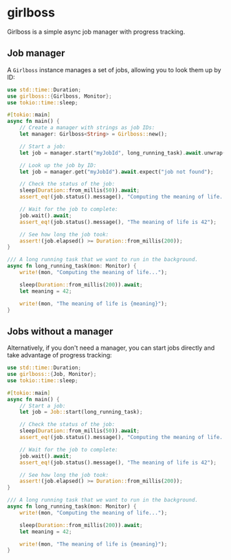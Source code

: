 # girlboss

Girlboss is a simple async job manager with progress tracking.

## Job manager

A `Girlboss` instance manages a set of jobs, allowing you to look them up by ID:

```rust
use std::time::Duration;
use girlboss::{Girlboss, Monitor};
use tokio::time::sleep;

#[tokio::main]
async fn main() {
    // Create a manager with strings as job IDs:
    let manager: Girlboss<String> = Girlboss::new();

    // Start a job:
    let job = manager.start("myJobId", long_running_task).await.unwrap();

    // Look up the job by ID:
    let job = manager.get("myJobId").await.expect("job not found");

    // Check the status of the job:
    sleep(Duration::from_millis(50)).await;
    assert_eq!(job.status().message(), "Computing the meaning of life...");

    // Wait for the job to complete:
    job.wait().await;
    assert_eq!(job.status().message(), "The meaning of life is 42");

    // See how long the job took:
    assert!(job.elapsed() >= Duration::from_millis(200));
}

/// A long running task that we want to run in the background.
async fn long_running_task(mon: Monitor) {
    write!(mon, "Computing the meaning of life...");

    sleep(Duration::from_millis(200)).await;
    let meaning = 42;

    write!(mon, "The meaning of life is {meaning}");
}
```

## Jobs without a manager

Alternatively, if you don't need a manager, you can start jobs directly and take advantage of progress tracking:

```rust
use std::time::Duration;
use girlboss::{Job, Monitor};
use tokio::time::sleep;

#[tokio::main]
async fn main() {
    // Start a job:
    let job = Job::start(long_running_task);

    // Check the status of the job:
    sleep(Duration::from_millis(50)).await;
    assert_eq!(job.status().message(), "Computing the meaning of life...");

    // Wait for the job to complete:
    job.wait().await;
    assert_eq!(job.status().message(), "The meaning of life is 42");

    // See how long the job took:
    assert!(job.elapsed() >= Duration::from_millis(200));
}

/// A long running task that we want to run in the background.
async fn long_running_task(mon: Monitor) {
    write!(mon, "Computing the meaning of life...");

    sleep(Duration::from_millis(200)).await;
    let meaning = 42;

    write!(mon, "The meaning of life is {meaning}");
}
```
